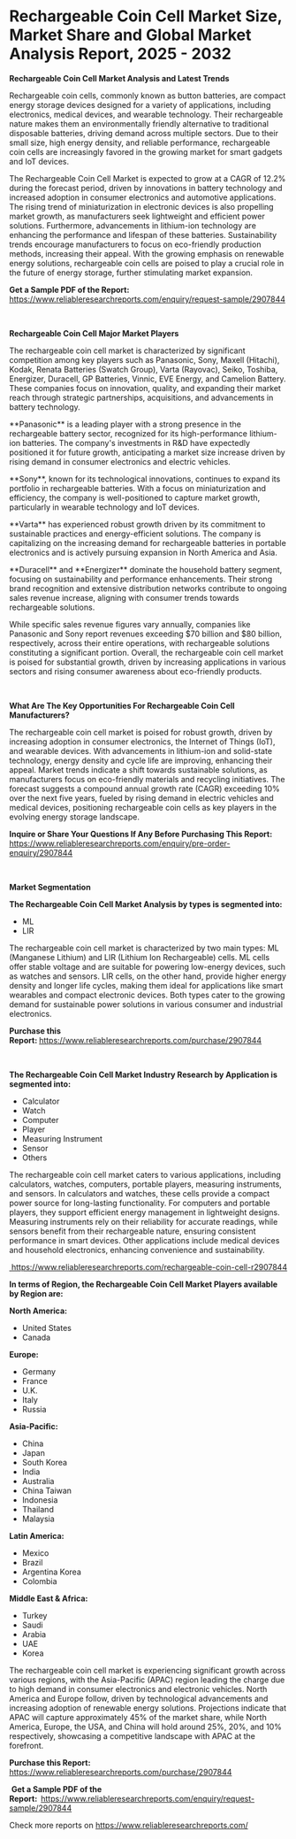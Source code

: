 <p><h1>Rechargeable Coin Cell Market Size, Market Share and Global Market Analysis Report, 2025 - 2032</h1></p><p><strong>Rechargeable Coin Cell Market Analysis and Latest Trends</strong></p>
<p><p>Rechargeable coin cells, commonly known as button batteries, are compact energy storage devices designed for a variety of applications, including electronics, medical devices, and wearable technology. Their rechargeable nature makes them an environmentally friendly alternative to traditional disposable batteries, driving demand across multiple sectors. Due to their small size, high energy density, and reliable performance, rechargeable coin cells are increasingly favored in the growing market for smart gadgets and IoT devices.</p><p>The Rechargeable Coin Cell Market is expected to grow at a CAGR of 12.2% during the forecast period, driven by innovations in battery technology and increased adoption in consumer electronics and automotive applications. The rising trend of miniaturization in electronic devices is also propelling market growth, as manufacturers seek lightweight and efficient power solutions. Furthermore, advancements in lithium-ion technology are enhancing the performance and lifespan of these batteries. Sustainability trends encourage manufacturers to focus on eco-friendly production methods, increasing their appeal. With the growing emphasis on renewable energy solutions, rechargeable coin cells are poised to play a crucial role in the future of energy storage, further stimulating market expansion.</p></p>
<p><strong>Get a Sample PDF of the Report:&nbsp;</strong> <a href="https://www.reliableresearchreports.com/enquiry/request-sample/2907844?utm_campaign=3250&utm_medium=2&utm_source=Github&utm_content=ia&utm_term=12032025&utm_id=rechargeable-coin-cell">https://www.reliableresearchreports.com/enquiry/request-sample/2907844</a></p>
<p>&nbsp;</p>
<p><strong>Rechargeable Coin Cell Major Market Players</strong></p>
<p><p>The rechargeable coin cell market is characterized by significant competition among key players such as Panasonic, Sony, Maxell (Hitachi), Kodak, Renata Batteries (Swatch Group), Varta (Rayovac), Seiko, Toshiba, Energizer, Duracell, GP Batteries, Vinnic, EVE Energy, and Camelion Battery. These companies focus on innovation, quality, and expanding their market reach through strategic partnerships, acquisitions, and advancements in battery technology.</p><p>**Panasonic** is a leading player with a strong presence in the rechargeable battery sector, recognized for its high-performance lithium-ion batteries. The company's investments in R&D have expectedly positioned it for future growth, anticipating a market size increase driven by rising demand in consumer electronics and electric vehicles.</p><p>**Sony**, known for its technological innovations, continues to expand its portfolio in rechargeable batteries. With a focus on miniaturization and efficiency, the company is well-positioned to capture market growth, particularly in wearable technology and IoT devices.</p><p>**Varta** has experienced robust growth driven by its commitment to sustainable practices and energy-efficient solutions. The company is capitalizing on the increasing demand for rechargeable batteries in portable electronics and is actively pursuing expansion in North America and Asia.</p><p>**Duracell** and **Energizer** dominate the household battery segment, focusing on sustainability and performance enhancements. Their strong brand recognition and extensive distribution networks contribute to ongoing sales revenue increase, aligning with consumer trends towards rechargeable solutions.</p><p>While specific sales revenue figures vary annually, companies like Panasonic and Sony report revenues exceeding $70 billion and $80 billion, respectively, across their entire operations, with rechargeable solutions constituting a significant portion. Overall, the rechargeable coin cell market is poised for substantial growth, driven by increasing applications in various sectors and rising consumer awareness about eco-friendly products.</p></p>
<p>&nbsp;</p>
<p><strong>What Are The Key Opportunities For Rechargeable Coin Cell Manufacturers?</strong></p>
<p><p>The rechargeable coin cell market is poised for robust growth, driven by increasing adoption in consumer electronics, the Internet of Things (IoT), and wearable devices. With advancements in lithium-ion and solid-state technology, energy density and cycle life are improving, enhancing their appeal. Market trends indicate a shift towards sustainable solutions, as manufacturers focus on eco-friendly materials and recycling initiatives. The forecast suggests a compound annual growth rate (CAGR) exceeding 10% over the next five years, fueled by rising demand in electric vehicles and medical devices, positioning rechargeable coin cells as key players in the evolving energy storage landscape.</p></p>
<p><strong>Inquire or Share Your Questions If Any Before Purchasing This Report:</strong> <a href="https://www.reliableresearchreports.com/enquiry/pre-order-enquiry/2907844?utm_campaign=3250&utm_medium=2&utm_source=Github&utm_content=ia&utm_term=12032025&utm_id=rechargeable-coin-cell">https://www.reliableresearchreports.com/enquiry/pre-order-enquiry/2907844</a></p>
<p>&nbsp;</p>
<p><strong>Market Segmentation</strong></p>
<p><strong>The Rechargeable Coin Cell Market Analysis by types is segmented into:</strong></p>
<p><ul><li>ML</li><li>LIR</li></ul></p>
<p><p>The rechargeable coin cell market is characterized by two main types: ML (Manganese Lithium) and LIR (Lithium Ion Rechargeable) cells. ML cells offer stable voltage and are suitable for powering low-energy devices, such as watches and sensors. LIR cells, on the other hand, provide higher energy density and longer life cycles, making them ideal for applications like smart wearables and compact electronic devices. Both types cater to the growing demand for sustainable power solutions in various consumer and industrial electronics.</p></p>
<p><strong>Purchase this Report:&nbsp;</strong><a href="https://www.reliableresearchreports.com/purchase/2907844?utm_campaign=3250&utm_medium=2&utm_source=Github&utm_content=ia&utm_term=12032025&utm_id=rechargeable-coin-cell">https://www.reliableresearchreports.com/purchase/2907844</a></p>
<p>&nbsp;</p>
<p><strong>The Rechargeable Coin Cell Market Industry Research by Application is segmented into:</strong></p>
<p><ul><li>Calculator</li><li>Watch</li><li>Computer</li><li>Player</li><li>Measuring Instrument</li><li>Sensor</li><li>Others</li></ul></p>
<p><p>The rechargeable coin cell market caters to various applications, including calculators, watches, computers, portable players, measuring instruments, and sensors. In calculators and watches, these cells provide a compact power source for long-lasting functionality. For computers and portable players, they support efficient energy management in lightweight designs. Measuring instruments rely on their reliability for accurate readings, while sensors benefit from their rechargeable nature, ensuring consistent performance in smart devices. Other applications include medical devices and household electronics, enhancing convenience and sustainability.</p></p>
<p><a href="https://www.reliableresearchreports.com/rechargeable-coin-cell-r2907844?utm_campaign=3250&utm_medium=2&utm_source=Github&utm_content=ia&utm_term=12032025&utm_id=rechargeable-coin-cell">&nbsp;https://www.reliableresearchreports.com/rechargeable-coin-cell-r2907844</a></p>
<p><strong>In terms of Region, the Rechargeable Coin Cell Market Players available by Region are:</strong></p>
<p>
    <p> <strong> North America: </strong>
        <ul>
            <li>United States</li>
            <li>Canada</li>
        </ul>
        </p> 
    <p> <strong> Europe: </strong>
        <ul>
            <li>Germany</li>
            <li>France</li>
            <li>U.K.</li>
            <li>Italy</li>
            <li>Russia</li>
        </ul>
        </p> 
    <p> <strong> Asia-Pacific: </strong>
        <ul>
            <li>China</li>
            <li>Japan</li>
            <li>South Korea</li>
            <li>India</li>
            <li>Australia</li>
            <li>China Taiwan</li>
            <li>Indonesia</li>
            <li>Thailand</li>
            <li>Malaysia</li>
        </ul>
        </p> 
    <p> <strong> Latin America: </strong>
        <ul>
            <li>Mexico</li>
            <li>Brazil</li>
            <li>Argentina Korea</li>
            <li>Colombia</li>
        </ul>
        </p> 
    <p> <strong> Middle East & Africa: </strong>
        <ul>
            <li>Turkey</li>
            <li>Saudi</li>
            <li>Arabia</li>
            <li>UAE</li>
            <li>Korea</li>
        </ul>
    </p>
    </p>
<p><p>The rechargeable coin cell market is experiencing significant growth across various regions, with the Asia-Pacific (APAC) region leading the charge due to high demand in consumer electronics and electronic vehicles. North America and Europe follow, driven by technological advancements and increasing adoption of renewable energy solutions. Projections indicate that APAC will capture approximately 45% of the market share, while North America, Europe, the USA, and China will hold around 25%, 20%, and 10% respectively, showcasing a competitive landscape with APAC at the forefront.</p></p>
<p><strong>Purchase this Report: </strong><a href="https://www.reliableresearchreports.com/purchase/2907844?utm_campaign=3250&utm_medium=2&utm_source=Github&utm_content=ia&utm_term=12032025&utm_id=rechargeable-coin-cell">https://www.reliableresearchreports.com/purchase/2907844</a></p>
<p>&nbsp;<strong>Get a Sample PDF of the Report:&nbsp;&nbsp;</strong><a href="https://www.reliableresearchreports.com/enquiry/request-sample/2907844?utm_campaign=3250&utm_medium=2&utm_source=Github&utm_content=ia&utm_term=12032025&utm_id=rechargeable-coin-cell">https://www.reliableresearchreports.com/enquiry/request-sample/2907844</a></p>
<p><strong></strong></p>
<p>Check more reports on <a href="https://www.reliableresearchreports.com/?utm_campaign=3250&utm_medium=2&utm_source=Github&utm_content=ia&utm_term=12032025&utm_id=rechargeable-coin-cell">https://www.reliableresearchreports.com/</a></p>